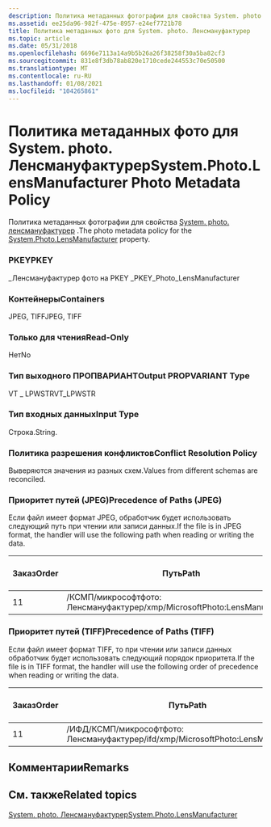 ```yaml
---
description: Политика метаданных фотографии для свойства System. photo. Ленсмануфактурер.
ms.assetid: ee25da96-982f-475e-8957-e24ef7721b78
title: Политика метаданных фото для System. photo. Ленсмануфактурер
ms.topic: article
ms.date: 05/31/2018
ms.openlocfilehash: 6696e7113a14a9b5b26a26f38258f30a5ba82cf3
ms.sourcegitcommit: 831e8f3db78ab820e1710cede244553c70e50500
ms.translationtype: MT
ms.contentlocale: ru-RU
ms.lasthandoff: 01/08/2021
ms.locfileid: "104265861"
---
```

# <a name="systemphotolensmanufacturer-photo-metadata-policy"></a><span data-ttu-id="5573d-103">Политика метаданных фото для System. photo. Ленсмануфактурер</span><span class="sxs-lookup"><span data-stu-id="5573d-103">System.Photo.LensManufacturer Photo Metadata Policy</span></span>

<span data-ttu-id="5573d-104">Политика метаданных фотографии для свойства [System. photo. ленсмануфактурер](../properties/props-system-photo-lensmanufacturer.md) .</span><span class="sxs-lookup"><span data-stu-id="5573d-104">The photo metadata policy for the [System.Photo.LensManufacturer](../properties/props-system-photo-lensmanufacturer.md) property.</span></span>

### <a name="pkey"></a><span data-ttu-id="5573d-105">PKEY</span><span class="sxs-lookup"><span data-stu-id="5573d-105">PKEY</span></span>

<span data-ttu-id="5573d-106">\_Ленсмануфактурер фото на PKEY \_</span><span class="sxs-lookup"><span data-stu-id="5573d-106">PKEY\_Photo\_LensManufacturer</span></span>

### <a name="containers"></a><span data-ttu-id="5573d-107">Контейнеры</span><span class="sxs-lookup"><span data-stu-id="5573d-107">Containers</span></span>

<span data-ttu-id="5573d-108">JPEG, TIFF</span><span class="sxs-lookup"><span data-stu-id="5573d-108">JPEG, TIFF</span></span>

### <a name="read-only"></a><span data-ttu-id="5573d-109">Только для чтения</span><span class="sxs-lookup"><span data-stu-id="5573d-109">Read-Only</span></span>

<span data-ttu-id="5573d-110">Нет</span><span class="sxs-lookup"><span data-stu-id="5573d-110">No</span></span>

### <a name="output-propvariant-type"></a><span data-ttu-id="5573d-111">Тип выходного ПРОПВАРИАНТ</span><span class="sxs-lookup"><span data-stu-id="5573d-111">Output PROPVARIANT Type</span></span>

<span data-ttu-id="5573d-112">VT \_ LPWSTR</span><span class="sxs-lookup"><span data-stu-id="5573d-112">VT\_LPWSTR</span></span>

### <a name="input-type"></a><span data-ttu-id="5573d-113">Тип входных данных</span><span class="sxs-lookup"><span data-stu-id="5573d-113">Input Type</span></span>

<span data-ttu-id="5573d-114">Строка.</span><span class="sxs-lookup"><span data-stu-id="5573d-114">String.</span></span>

### <a name="conflict-resolution-policy"></a><span data-ttu-id="5573d-115">Политика разрешения конфликтов</span><span class="sxs-lookup"><span data-stu-id="5573d-115">Conflict Resolution Policy</span></span>

<span data-ttu-id="5573d-116">Выверяются значения из разных схем.</span><span class="sxs-lookup"><span data-stu-id="5573d-116">Values from different schemas are reconciled.</span></span>

### <a name="precedence-of-paths-jpeg"></a><span data-ttu-id="5573d-117">Приоритет путей (JPEG)</span><span class="sxs-lookup"><span data-stu-id="5573d-117">Precedence of Paths (JPEG)</span></span>

<span data-ttu-id="5573d-118">Если файл имеет формат JPEG, обработчик будет использовать следующий путь при чтении или записи данных.</span><span class="sxs-lookup"><span data-stu-id="5573d-118">If the file is in JPEG format, the handler will use the following path when reading or writing the data.</span></span>



| <span data-ttu-id="5573d-119">Заказ</span><span class="sxs-lookup"><span data-stu-id="5573d-119">Order</span></span> | <span data-ttu-id="5573d-120">Путь</span><span class="sxs-lookup"><span data-stu-id="5573d-120">Path</span></span>                                 | <span data-ttu-id="5573d-121">Формат диска</span><span class="sxs-lookup"><span data-stu-id="5573d-121">Disk Format</span></span> | <span data-ttu-id="5573d-122">Обязательно</span><span class="sxs-lookup"><span data-stu-id="5573d-122">Required</span></span> |
|-------|--------------------------------------|-------------|----------|
| <span data-ttu-id="5573d-123">1</span><span class="sxs-lookup"><span data-stu-id="5573d-123">1</span></span>     | <span data-ttu-id="5573d-124">/КСМП/микрософтфото: Ленсмануфактурер</span><span class="sxs-lookup"><span data-stu-id="5573d-124">/xmp/MicrosoftPhoto:LensManufacturer</span></span> | <span data-ttu-id="5573d-125">Юникод</span><span class="sxs-lookup"><span data-stu-id="5573d-125">Unicode</span></span>     | <span data-ttu-id="5573d-126">Да</span><span class="sxs-lookup"><span data-stu-id="5573d-126">Yes</span></span>      |



 

### <a name="precedence-of-paths-tiff"></a><span data-ttu-id="5573d-127">Приоритет путей (TIFF)</span><span class="sxs-lookup"><span data-stu-id="5573d-127">Precedence of Paths (TIFF)</span></span>

<span data-ttu-id="5573d-128">Если файл имеет формат TIFF, то при чтении или записи данных обработчик будет использовать следующий порядок приоритета.</span><span class="sxs-lookup"><span data-stu-id="5573d-128">If the file is in TIFF format, the handler will use the following order of precedence when reading or writing the data.</span></span>



| <span data-ttu-id="5573d-129">Заказ</span><span class="sxs-lookup"><span data-stu-id="5573d-129">Order</span></span> | <span data-ttu-id="5573d-130">Путь</span><span class="sxs-lookup"><span data-stu-id="5573d-130">Path</span></span>                                     | <span data-ttu-id="5573d-131">Формат диска</span><span class="sxs-lookup"><span data-stu-id="5573d-131">Disk Format</span></span> | <span data-ttu-id="5573d-132">Обязательно</span><span class="sxs-lookup"><span data-stu-id="5573d-132">Required</span></span> |
|-------|------------------------------------------|-------------|----------|
| <span data-ttu-id="5573d-133">1</span><span class="sxs-lookup"><span data-stu-id="5573d-133">1</span></span>     | <span data-ttu-id="5573d-134">/ИФД/КСМП/микрософтфото: Ленсмануфактурер</span><span class="sxs-lookup"><span data-stu-id="5573d-134">/ifd/xmp/MicrosoftPhoto:LensManufacturer</span></span> | <span data-ttu-id="5573d-135">Юникод</span><span class="sxs-lookup"><span data-stu-id="5573d-135">Unicode</span></span>     | <span data-ttu-id="5573d-136">Да</span><span class="sxs-lookup"><span data-stu-id="5573d-136">Yes</span></span>      |



 

## <a name="remarks"></a><span data-ttu-id="5573d-137">Комментарии</span><span class="sxs-lookup"><span data-stu-id="5573d-137">Remarks</span></span>

## <a name="related-topics"></a><span data-ttu-id="5573d-138">См. также</span><span class="sxs-lookup"><span data-stu-id="5573d-138">Related topics</span></span>

<dl> <dt>

[<span data-ttu-id="5573d-139">System. photo. Ленсмануфактурер</span><span class="sxs-lookup"><span data-stu-id="5573d-139">System.Photo.LensManufacturer</span></span>](../properties/props-system-photo-lensmanufacturer.md)
</dt> </dl>

 

 
